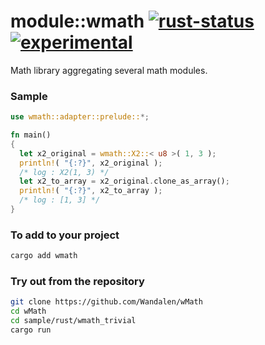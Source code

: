 # module::wmath [![rust-status](https://github.com/Wandalen/wMath/actions/workflows/StandardRustPush.yml/badge.svg)](https://github.com/Wandalen/wMath/actions/workflows/StandardRustPush.yml) [![experimental](https://img.shields.io/badge/stability-experimental-orange.svg)](https://github.com/emersion/stability-badges#experimental)

Math library aggregating several math modules.

### Sample

```rust
use wmath::adapter::prelude::*;

fn main()
{
  let x2_original = wmath::X2::< u8 >( 1, 3 );
  println!( "{:?}", x2_original );
  /* log : X2(1, 3) */
  let x2_to_array = x2_original.clone_as_array();
  println!( "{:?}", x2_to_array );
  /* log : [1, 3] */
}
```

### To add to your project

```sh
cargo add wmath
```

### Try out from the repository

```sh
git clone https://github.com/Wandalen/wMath
cd wMath
cd sample/rust/wmath_trivial
cargo run
```
